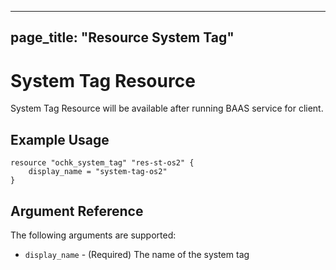 
---
page_title: "Resource System Tag"
---

# System Tag Resource

System Tag Resource will be available after running BAAS service for client.
## Example Usage

```
resource "ochk_system_tag" "res-st-os2" {
    display_name = "system-tag-os2"
}
```


## Argument Reference
The following arguments are supported:
* `display_name` - (Required) The name of the system tag
